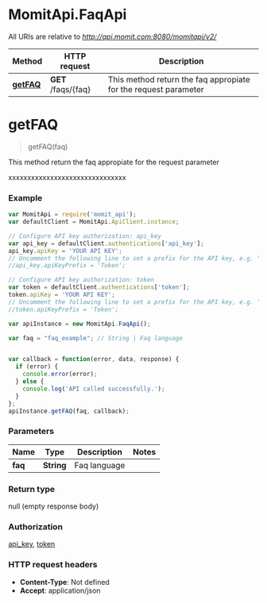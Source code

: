 # MomitApi.FaqApi

All URIs are relative to *http://api.momit.com:8080/momitapi/v2/*

Method | HTTP request | Description
------------- | ------------- | -------------
[**getFAQ**](FaqApi.md#getFAQ) | **GET** /faqs/{faq} | This method return the faq appropiate for the request parameter


<a name="getFAQ"></a>
# **getFAQ**
> getFAQ(faq)

This method return the faq appropiate for the request parameter

xxxxxxxxxxxxxxxxxxxxxxxxxxxxxxx

### Example
```javascript
var MomitApi = require('momit_api');
var defaultClient = MomitApi.ApiClient.instance;

// Configure API key authorization: api_key
var api_key = defaultClient.authentications['api_key'];
api_key.apiKey = 'YOUR API KEY';
// Uncomment the following line to set a prefix for the API key, e.g. "Token" (defaults to null)
//api_key.apiKeyPrefix = 'Token';

// Configure API key authorization: token
var token = defaultClient.authentications['token'];
token.apiKey = 'YOUR API KEY';
// Uncomment the following line to set a prefix for the API key, e.g. "Token" (defaults to null)
//token.apiKeyPrefix = 'Token';

var apiInstance = new MomitApi.FaqApi();

var faq = "faq_example"; // String | Faq language


var callback = function(error, data, response) {
  if (error) {
    console.error(error);
  } else {
    console.log('API called successfully.');
  }
};
apiInstance.getFAQ(faq, callback);
```

### Parameters

Name | Type | Description  | Notes
------------- | ------------- | ------------- | -------------
 **faq** | **String**| Faq language | 

### Return type

null (empty response body)

### Authorization

[api_key](../README.md#api_key), [token](../README.md#token)

### HTTP request headers

 - **Content-Type**: Not defined
 - **Accept**: application/json

